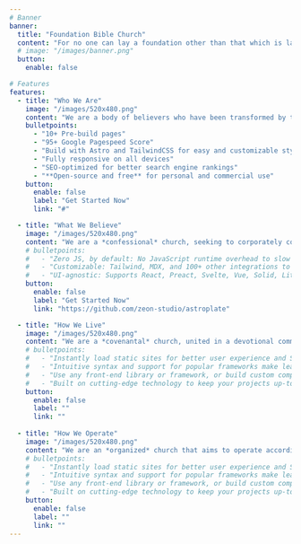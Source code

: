 ```yaml
---
# Banner
banner:
  title: "Foundation Bible Church"
  content: "For no one can lay a foundation other than that which is laid, which is Jesus Christ.</br>**1 Corinthians 3:11**"
  # image: "/images/banner.png"
  button:
    enable: false

# Features
features:
  - title: "Who We Are"
    image: "/images/520x480.png"
    content: "We are a body of believers who have been transformed by the grace of God for the glory of God.  It is our desire that Jesus Christ is glorified in all that we do as we seek to be conformed to His image in all that we are.  Our fundamental commitment is to the gospel of Jesus Christ."
    bulletpoints:
      - "10+ Pre-build pages"
      - "95+ Google Pagespeed Score"
      - "Build with Astro and TailwindCSS for easy and customizable styling"
      - "Fully responsive on all devices"
      - "SEO-optimized for better search engine rankings"
      - "**Open-source and free** for personal and commercial use"
    button:
      enable: false
      label: "Get Started Now"
      link: "#"

  - title: "What We Believe"
    image: "/images/520x480.png"
    content: "We are a *confessional* church, seeking to corporately confess truths that unite us in doctrinal affirmation."
    # bulletpoints:
    #   - "Zero JS, by default: No JavaScript runtime overhead to slow you down."
    #   - "Customizable: Tailwind, MDX, and 100+ other integrations to choose from."
    #   - "UI-agnostic: Supports React, Preact, Svelte, Vue, Solid, Lit and more."
    button:
      enable: false
      label: "Get Started Now"
      link: "https://github.com/zeon-studio/astroplate"

  - title: "How We Live"
    image: "/images/520x480.png"
    content: "We are a *covenantal* church, united in a devotional commitment and fellowship to one another and to God."
    # bulletpoints:
    #   - "Instantly load static sites for better user experience and SEO."
    #   - "Intuitive syntax and support for popular frameworks make learning and using Astro a breeze."
    #   - "Use any front-end library or framework, or build custom components, for any project size."
    #   - "Built on cutting-edge technology to keep your projects up-to-date with the latest web standards."
    button:
      enable: false
      label: ""
      link: ""
  
  - title: "How We Operate"
    image: "/images/520x480.png"
    content: "We are an *organized* church that aims to operate according to the Scriptures."
    # bulletpoints:
    #   - "Instantly load static sites for better user experience and SEO."
    #   - "Intuitive syntax and support for popular frameworks make learning and using Astro a breeze."
    #   - "Use any front-end library or framework, or build custom components, for any project size."
    #   - "Built on cutting-edge technology to keep your projects up-to-date with the latest web standards."
    button:
      enable: false
      label: ""
      link: ""
---
```

